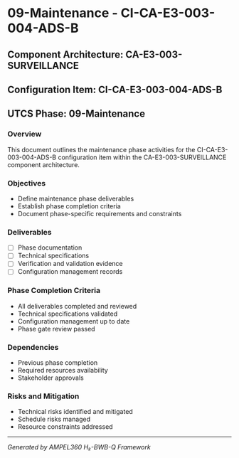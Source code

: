 # 09-Maintenance - CI-CA-E3-003-004-ADS-B

## Component Architecture: CA-E3-003-SURVEILLANCE
## Configuration Item: CI-CA-E3-003-004-ADS-B
## UTCS Phase: 09-Maintenance

### Overview
This document outlines the maintenance phase activities for the CI-CA-E3-003-004-ADS-B configuration item within the CA-E3-003-SURVEILLANCE component architecture.

### Objectives
- Define maintenance phase deliverables
- Establish phase completion criteria
- Document phase-specific requirements and constraints

### Deliverables
- [ ] Phase documentation
- [ ] Technical specifications
- [ ] Verification and validation evidence
- [ ] Configuration management records

### Phase Completion Criteria
- All deliverables completed and reviewed
- Technical specifications validated
- Configuration management up to date
- Phase gate review passed

### Dependencies
- Previous phase completion
- Required resources availability
- Stakeholder approvals

### Risks and Mitigation
- Technical risks identified and mitigated
- Schedule risks managed
- Resource constraints addressed

---
*Generated by AMPEL360 H₂-BWB-Q Framework*
